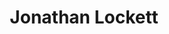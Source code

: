 ---
title: "Jonathan Lockett"
url: /margarita-belen/jonathan-lockett/
shop: reparación de automóviles
---
